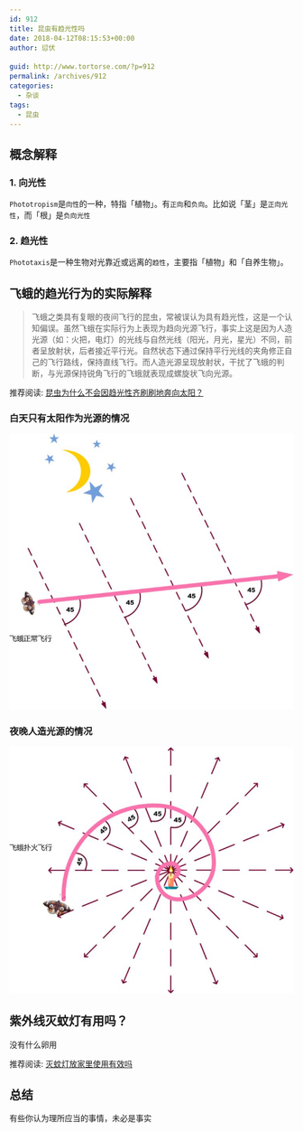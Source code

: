 ```yaml
---
id: 912
title: 昆虫有趋光性吗
date: 2018-04-12T08:15:53+00:00
author: 愆伏

guid: http://www.tortorse.com/?p=912
permalink: /archives/912
categories:
  - 杂谈
tags:
  - 昆虫
---
```

## 概念解释

### 1. 向光性

`Phototropism`是`向性`的一种，特指「植物」。有`正向`和`负向`。比如说「茎」是`正向光性`，而「根」是`负向光性`


### 2. 趋光性

`Phototaxis`是一种生物对光靠近或远离的`趋性`，主要指「植物」和「自养生物」。

## 飞蛾的趋光行为的实际解释

> 飞蛾之类具有复眼的夜间飞行的昆虫，常被误认为具有趋光性，这是一个认知偏误。虽然飞蛾在实际行为上表现为趋向光源飞行，事实上这是因为人造光源（如：火把，电灯）的光线与自然光线（阳光，月光，星光）不同，前者呈放射状，后者接近平行光。自然状态下通过保持平行光线的夹角修正自己的飞行路线，保持直线飞行。而人造光源呈现放射状，干扰了飞蛾的判断，与光源保持锐角飞行的飞蛾就表现成螺旋状飞向光源。

推荐阅读: [昆虫为什么不会因趋光性齐刷刷地奔向太阳？](https://www.zhihu.com/question/21260723)

### 白天只有太阳作为光源的情况

![太阳光源](/wp-content/uploads/2018/04/74fb591a6827eb90c70532c3753e1535_hd.jpg)

### 夜晚人造光源的情况

![人造光源](/wp-content/uploads/2018/04/db27eb510c4e8182703ee620c4c7bf06_hd.jpg)

## 紫外线灭蚊灯有用吗？

没有什么卵用

推荐阅读: [灭蚊灯放家里使用有效吗](https://www.zhihu.com/question/20161172/answer/30378545)

## 总结

有些你认为理所应当的事情，未必是事实